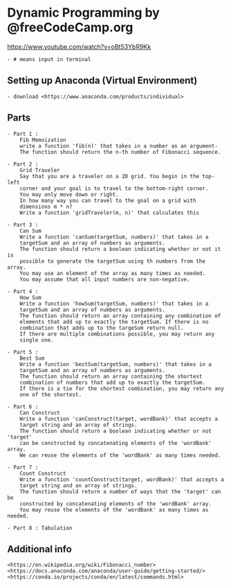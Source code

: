 # Dynamic Programming by @freeCodeCamp.org

<https://www.youtube.com/watch?v=oBt53YbR9Kk>

    - # means input in terminal 

## Setting up Anaconda (Virtual Environment)

    - download <https://www.anaconda.com/products/individual>

## Parts

    - Part 1 : 
        Fib Memoization
        write a function 'fib(n)' that takes in a number as an argument-
        The function should return the n-th number of Fibonacci sequence.

    - Part 2 :
        Grid Traveler
        Say that you are a traveler on a 2D grid. You begin in the top-left
        corner and your goal is to travel to the bottom-right corner.
        You may only move down or right.
        In how many way you can travel to the goal on a grid with
        dimensions m * n?
        Write a function 'gridTraveler(m, n)' that calculates this

    - Part 3 :
        Can Sum
        Write a function 'canSum(targetSum, numbers)' that takes in a 
        targetSum and an array of numbers as arguments.
        The function should return a boolean indicating whether or not it is
        possible to generate the targetSum using th numbers from the array.
        You may use an element of the array as many times as needed.
        You may assume that all input numbers are non-negative.

    - Part 4 :
        How Sum
        Write a function 'howSum(targetSum, numbers)' that takes in a 
        targetSum and an array of numbers as arguments.
        The function should return an array containing any combination of
        elements that add up to exactly the targetSum. If there is no 
        combination that adds up to the targeSum return null.
        If there are multiple combinations possible, you may return any
        single one.

    - Part 5 :
        Best Sum
        Write a function 'bestSum(targetSum, numbers)' that takes in a 
        targetSum and an array of numbers as arguments.
        The function should return an array containing the shortest
        combination of numbers that add up to exactly the targetSum.
        If there is a tie for the shortest combination, you may return any
        one of the shortest.

    - Part 6 :
        Can Construct
        Write a function 'canConstruct(target, wordBank)' that accepts a 
        target string and an array of strings.
        The function should return a boolean indicating whether or not 'target'
        can be constructed by concatenating elements of the 'wordBank' array.
        We can reuse the elements of the 'wordBank' as many times needed.

    - Part 7 :
        Count Construct
        Write a function 'countConstruct(target, wordBank)' that accepts a 
        target string and an array of strings.
        The function should return a number of ways that the 'target' can be
        constructed by concatenating elements of the 'wordBank' array.
        You may reuse the elements of the 'wordBank' as many times as needed.

    - Part 8 : Tabulation

## Additional info

    <https://en.wikipedia.org/wiki/Fibonacci_number>
    <https://docs.anaconda.com/anaconda/user-guide/getting-started/>
    <https://conda.io/projects/conda/en/latest/commands.html>
